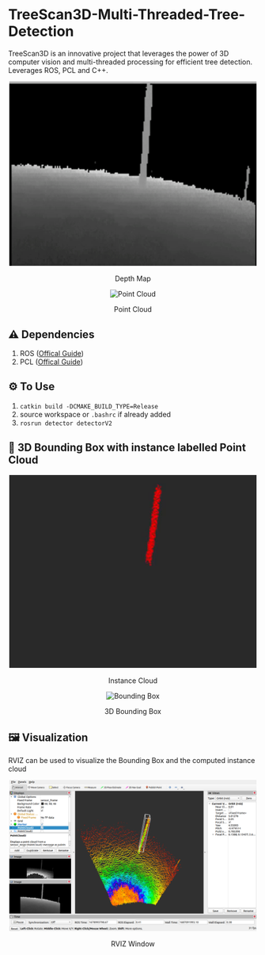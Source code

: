 # TreeScan3D-Multi-Threaded-Tree-Detection
TreeScan3D is an innovative project that leverages the power of 3D computer vision and multi-threaded processing for efficient tree detection. Leverages ROS, PCL and C++.

<div align="center">
    <img src="assets/DepthMap.gif" alt="Depth Map" width="500"/>
    <p>Depth Map</p>
</div>
<div align="center">
    <img src="assets/PointCloud.gif" alt="Point Cloud" width=500"/>
    <p>Point Cloud</p>
</div>

## ⚠️ Dependencies
1) ROS ([Offical Guide](http://wiki.ros.org/noetic/Installation/Ubuntu))
2) PCL ([Offical Guide](https://pointclouds.org/downloads/))

## ⚙️ To Use
1) `catkin build -DCMAKE_BUILD_TYPE=Release`
2) source workspace or `.bashrc` if already added
3) `rosrun detector detectorV2`

## 🎋 3D Bounding Box with instance labelled Point Cloud
<div align="center">
    <img src="assets/InstanceCloud.gif" alt="Instance Cloud" width="500"/>
    <p>Instance Cloud</p>
</div>
<div align="center">
    <img src="assets/3DBoundingBox.gif" alt="Bounding Box" width=500"/>
    <p>3D Bounding Box</p>
</div>

## 🖼️ Visualization
RVIZ can be used to visualize the Bounding Box and the computed instance cloud
<div align="center">
    <img src="assets/RVIZ.png" alt="RVIZ" width="500"/>
    <p>RVIZ Window</p>
</div>


